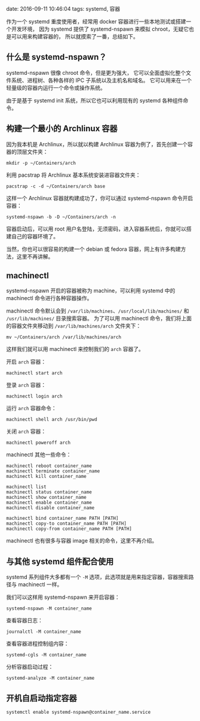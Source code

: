date: 2016-09-11 10:46:04
tags: systemd, 容器


作为一个 systemd 重度使用者，经常用 docker 容器进行一些本地测试或搭建一个开发环境，
因为 systemd 提供了 systemd-nspawn 来模拟 chroot，无疑它也是可以用来构建容器的，
所以就摸索了一番，总结如下。


## 什么是 systemd-nspawn？

systemd-nspawn 很像 chroot 命令，但是更为强大，
它可以全面虚拟化整个文件系统、进程树、各种各样的 IPC 子系统以及主机名和域名。
它可以用来在一个轻量级的容器内运行一个命令或操作系统。

由于是基于 systemd init 系统，所以它也可以利用现有的 systemd 各种组件命令。


## 构建一个最小的 Archlinux 容器

因为我本机是 Archlinux，所以就以构建 Archlinux 容器为例了，首先创建一个容器的顶层文件夹：

```
mkdir -p ~/Containers/arch
```

利用 pacstrap 将 Archlinux 基本系统安装进容器文件夹：

```
pacstrap -c -d ~/Containers/arch base
```

这样一个 Archlinux 容器就构建成功了，你可以通过 systemd-nspawn 命令开启容器：

```
systemd-nspawn -b -D ~/Containers/arch -n
```

容器启动后，可以用 root 用户名登陆，无须密码，进入容器系统后，你就可以搭建自己的容器环境了。

当然，你也可以很容易的构建一个 debian 或 fedora 容器，网上有许多构建方法，这里不再讲解。


## machinectl

systemd-nspawn 开启的容器被称为 machine，可以利用 systemd 中的 machinectl 命令进行各种容器操作。

machinectl 命令默认会到 `/var/lib/machines`、`/usr/local/lib/machines/` 和 `/usr/lib/machines/` 目录搜索容器。
为了可以用 machinectl 命令，我们将上面的容器文件夹移动到 `/var/lib/machines/arch` 文件夹下：

```
mv ~/Containers/arch /var/lib/machines/arch
```

这样我们就可以用 machinectl 来控制我们的 `arch` 容器了。

开启 `arch` 容器：

```
machinectl start arch
```

登录 `arch` 容器：

```
machinectl login arch
```

运行 `arch` 容器命令：

```
machinectl shell arch /usr/bin/pwd
```

关闭 `arch` 容器：

```
machinectl poweroff arch
```

machinectl 其他一些命令：

```
machinectl reboot container_name
machinectl terminate container_name
machinectl kill container_name

machinectl list
machinectl status container_name
machinectl show container_name
machinectl enable container_name
machinectl disable container_name

machinectl bind container_name PATH [PATH]
machinectl copy-to container_name PATH [PATH]
machinectl copy-from container_name PATH [PATH]
```

machinectl 也有很多与容器 image 相关的命令，这里不再介绍。


## 与其他 systemd 组件配合使用

systemd 系列组件大多都有一个 `-M` 选项，此选项就是用来指定容器，容器搜索路径与 machinectl 一样。

我们可以这样用 systemd-nspawn 来开启容器：

```
systemd-nspawn -M container_name
```

查看容器日志：

```
journalctl -M container_name
```

查看容器进程控制组内容：

```
systemd-cgls -M container_name
```

分析容器启动过程：

```
systemd-analyze -M container_name
```


## 开机自启动指定容器


```
systemctl enable systemd-nspawn@container_name.service
```
